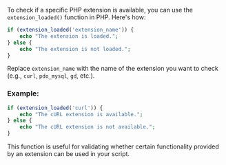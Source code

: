 To check if a specific PHP extension is available, you can use the `extension_loaded()` function in PHP. Here's how:

```php
if (extension_loaded('extension_name')) {
    echo "The extension is loaded.";
} else {
    echo "The extension is not loaded.";
}
```

Replace `extension_name` with the name of the extension you want to check (e.g., `curl`, `pdo_mysql`, `gd`, etc.).

### Example:
```php
if (extension_loaded('curl')) {
    echo "The cURL extension is available.";
} else {
    echo "The cURL extension is not available.";
}
```

This function is useful for validating whether certain functionality provided by an extension can be used in your script.